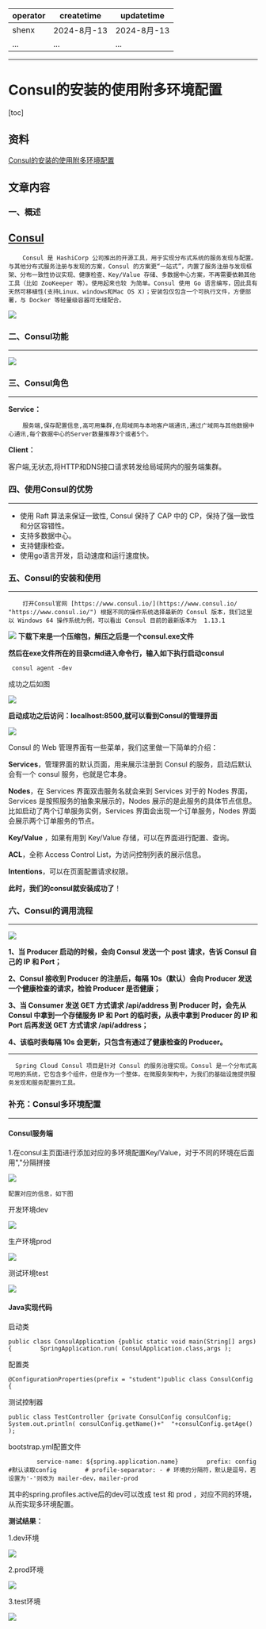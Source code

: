| operator | createtime | updatetime |
| ---- | ---- | ---- |
| shenx | 2024-8月-13 | 2024-8月-13  |
| ... | ... | ... |
---

# Consul的安装的使用附多环境配置

[toc]

## 资料

[Consul的安装的使用附多环境配置](https://blog.csdn.net/weixin_46099455/article/details/126351145)

## 文章内容
### 一、概述

[Consul](https://so.csdn.net/so/search?q=Consul&spm=1001.2101.3001)
----------------------------------------------------------------------------

        Consul 是 HashiCorp 公司推出的开源工具，用于实现分布式系统的服务发现与配置。与其他分布式服务注册与发现的方案，Consul 的方案更“一站式”，内置了服务注册与发现框架、分布一致性协议实现、健康检查、Key/Value 存储、多数据中心方案，不再需要依赖其他工具（比如 ZooKeeper 等）。使用起来也较 为简单。Consul 使用 Go 语言编写，因此具有天然可移植性(支持Linux、windows和Mac OS X)；安装包仅包含一个可执行文件，方便部署，与 Docker 等轻量级容器可无缝配合。

![](https://i-blog.csdnimg.cn/blog_migrate/4ecc77cdf5e53ea90eeeac82ecdc84c9.png)

### 二、Consul功能

----------

![](https://i-blog.csdnimg.cn/blog_migrate/a4b4af368575c12278cc7598e785b086.png)

### 三、Consul角色

----------

**Service：** 

        服务端,保存配置信息,高可用集群,在局域网与本地客户端通讯,通过广域网与其他数据中心通讯,每个数据中心的Server数量推荐3个或者5个。

**Client：** 

客户端,无状态,将HTTP和DNS接口请求转发给局域网内的服务端集群。

### 四、使用Consul的优势 

--------------

*   使用 Raft 算法来保证一致性, Consul 保持了 CAP 中的 CP，保持了强一致性和分区容错性。
*   支持多数据中心。
*   支持健康检查。
*   使用go语言开发，启动速度和运行速度快。

### 五、Consul的安装和使用 

---------------

        打开Consul官网 [https://www.consul.io/](https://www.consul.io/ "https://www.consul.io/") 根据不同的操作系统选择最新的 Consul 版本，我们这里以 Windows 64 操作系统为例，可以看出 Consul 目前的最新版本为  1.13.1

![](https://i-blog.csdnimg.cn/blog_migrate/28722caffd79e90cc5035828629ed9ef.png)
**下载下来是一个压缩包，解压之后是一个consul.exe文件**

**然后在exe文件所在的目录cmd进入命令行，输入如下执行启动consul**

```null
 consul agent -dev 
```

 成功之后如图

![](https://i-blog.csdnimg.cn/blog_migrate/9c79010539622654238a344fc808ae94.png)

**启动成功之后访问：localhost:8500,就可以看到Consul的管理界面**

![](https://i-blog.csdnimg.cn/blog_migrate/374d6c6f97445bc38d52fad5f3165f70.png)

Consul 的 Web 管理界面有一些菜单，我们这里做一下简单的介绍：

**Services**，管理界面的默认页面，用来展示注册到 Consul 的服务，启动后默认会有一个 consul 服务，也就是它本身。

**Nodes**，在 Services 界面双击服务名就会来到 Services 对于的 Nodes 界面，Services 是按照服务的抽象来展示的，Nodes 展示的是此服务的具体节点信息。比如启动了两个订单服务实例，Services 界面会出现一个订单服务，Nodes 界面会展示两个订单服务的节点。

**Key/Value** ，如果有用到 Key/Value 存储，可以在界面进行配置、查询。

**ACL**，全称 Access Control List，为访问控制列表的展示信息。

**Intentions**，可以在页面配置请求权限。

 **此时，我们的consul就安装成功了**！

### 六、Consul的调用流程

-----------------

![](https://i-blog.csdnimg.cn/blog_migrate/e649ad48ea8a935dfb059e598e52c690.png)

**1、当 Producer 启动的时候，会向 Consul 发送一个 post 请求，告诉 Consul 自己的 IP 和 Port；**

**2、Consul 接收到 Producer 的注册后，每隔 10s（默认）会向 Producer 发送一个健康检查的请求，检验 Producer 是否健康；**

**3、当 Consumer 发送 GET 方式请求 /api/address 到 Producer 时，会先从 Consul 中拿到一个存储服务 IP 和 Port 的临时表，从表中拿到 Producer 的 IP 和 Port 后再发送 GET 方式请求 /api/address；**

**4、该临时表每隔 10s 会更新，只包含有通过了健康检查的 Producer。** 

* * *

      Spring Cloud Consul 项目是针对 Consul 的服务治理实现。Consul 是一个分布式高可用的系统，它包含多个组件，但是作为一个整体，在微服务架构中，为我们的基础设施提供服务发现和服务配置的工具。

### 补充：Consul多环境配置

--------------

#### Consul服务端

 1.在consul主页面进行添加对应的多环境配置Key/Value，对于不同的环境在后面用","分隔拼接

![](https://i-blog.csdnimg.cn/blog_migrate/d02e1ec07884829955e1a508004d9920.png)

    配置对应的信息，如下图

开发环境dev

![](https://i-blog.csdnimg.cn/blog_migrate/1e45a82977b23849fb4be5f8f3a6da38.png)

 生产环境prod

![](https://i-blog.csdnimg.cn/blog_migrate/d9c3b5076f4b371b76c92e5df9940a9c.png)

 测试环境test

![](https://i-blog.csdnimg.cn/blog_migrate/4bf880a25fec1b26c395e2402a5664f0.png)

#### Java实现代码

启动类

```null
public class ConsulApplication {public static void main(String[] args) {        SpringApplication.run( ConsulApplication.class,args );
```

配置类

```null
@ConfigurationProperties(prefix = "student")public class ConsulConfig {
```

测试控制器

```null
public class TestController {private ConsulConfig consulConfig;        System.out.println( consulConfig.getName()+"  "+consulConfig.getAge() );
```

bootstrap.yml配置文件

```null
        service-name: ${spring.application.name}        prefix: config  #默认读取config        # profile-separator: - # 环境的分隔符，默认是逗号，若设置为'-'则改为 mailer-dev，mailer-prod
```

其中的spring.profiles.active后的dev可以改成 test 和 prod ，对应不同的环境，从而实现多环境配置。

**测试结果：** 

1.dev环境

![](https://i-blog.csdnimg.cn/blog_migrate/c0cad4882dffc15d2fba0ac9d25f8079.png)

2.prod环境

![](https://i-blog.csdnimg.cn/blog_migrate/3742fe8e1b73406beaa2a1368fd0bad9.png)

 3.test环境

![](https://i-blog.csdnimg.cn/blog_migrate/5ebfe74e27e879f414b56f25d529f8a1.png)